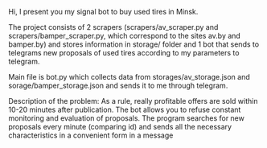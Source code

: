 Hi, I present you my signal bot to buy used tires in Minsk.

The project consists of 2 scrapers (scrapers/av_scraper.py and scrapers/bamper_scraper.py, which correspond to the sites av.by and bamper.by) and stores information in storage/ folder and 1 bot that sends to telegrams new proposals of used tires according to my parameters to telegram.

Main file is bot.py which collects data from storages/av_storage.json and sorage/bamper_storage.json and sends it to me through telegram.

Description of the problem: 
As a rule, really profitable offers are sold within 10-20 minutes after publication. The bot allows you to refuse constant monitoring and evaluation of proposals.
The program searches for new proposals every minute (comparing id) and sends all the necessary characteristics in a convenient form in a message

